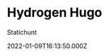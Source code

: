 ---
title: Hydrogen Hugo
github: https://github.com/statichunt/hydrogen-hugo
demo: https://demo.statichunt.com/hydrogen-hugo/
author: Statichunt
author_link: https://statichunt.com/
author_twitter: heyStatichunt
ssg:
  - Hugo
css:
  - Bootstrap
archetype:
  - Blog
date: 2022-01-09T16:13:50.000Z
description: >-
  Hydrogen Hugo is an excellent theme for creating a personal blog, particularly
  for developers. It inherited the latest structure and excluded all jquery
  dependencies. A vast amount of shortcodes are available on the element page.
draft: false
weight: 1
publish_date: '2022-01-10T07:20:44Z'
update_date: '2022-06-04T07:59:27Z'
github_star: 3
github_fork: 0
---